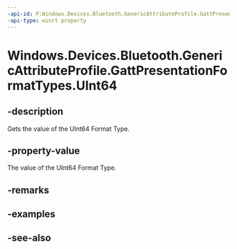 ----api-id: P:Windows.Devices.Bluetooth.GenericAttributeProfile.GattPresentationFormatTypes.UInt64
-api-type: winrt property
---<!-- Property syntaxpublic byte UInt64 { get; }--># Windows.Devices.Bluetooth.GenericAttributeProfile.GattPresentationFormatTypes.UInt64## -descriptionGets the value of the UInt64 Format Type.## -property-valueThe value of the UInt64 Format Type.## -remarks## -examples## -see-also